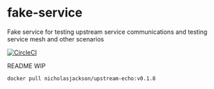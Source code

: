 # fake-service
Fake service for testing upstream service communications and testing service mesh and other scenarios

[![CircleCI](https://circleci.com/gh/nicholasjackson/upstream-echo.svg?style=svg)](https://circleci.com/gh/nicholasjackson/upstream-echo)

README WIP

```
docker pull nicholasjackson/upstream-echo:v0.1.8
```
